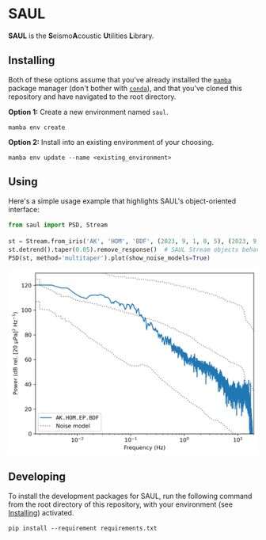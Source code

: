 # SAUL

**SAUL** is the **S**eismo**A**coustic **U**tilities **L**ibrary.

## Installing

Both of these options assume that you've already installed the
[`mamba`](https://mamba.readthedocs.io/en/latest/) package manager (don't bother with
[`conda`](https://docs.conda.io/en/latest/)), and that you've cloned this repository and
have navigated to the root directory.

**Option 1:** Create a new environment named `saul`.
```
mamba env create
```

**Option 2:** Install into an existing environment of your choosing.
```
mamba env update --name <existing_environment>
```

## Using

Here's a simple usage example that highlights SAUL's object-oriented interface:
```python
from saul import PSD, Stream

st = Stream.from_iris('AK', 'HOM', 'BDF', (2023, 9, 1, 0, 5), (2023, 9, 1, 0, 15))
st.detrend().taper(0.05).remove_response()  # SAUL Stream objects behave like ObsPy's
PSD(st, method='multitaper').plot(show_noise_models=True)
```
<img src="psd_example.png" width=550>

## Developing

To install the development packages for SAUL, run the following command from the root
directory of this repository, with your environment (see [Installing](#installing))
activated.
```
pip install --requirement requirements.txt
```
